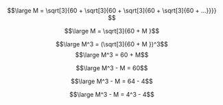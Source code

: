 $$\large M = \sqrt[3]{60 + \sqrt[3]{60 + \sqrt[3]{60 + \sqrt[3]{60 + ...}}}} $$

$$\large M = \sqrt[3]{60 + M }$$

$$\large M^3 = (\sqrt[3]{60 + M })^3$$
$$\large M^3 = 60 + M$$


$$\large M^3 - M = 60$$

$$\large M^3 - M = 64 - 4$$

$$\large M^3 - M = 4^3 - 4$$